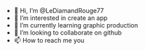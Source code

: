 - 👋 Hi, I’m @LeDiamandRouge77
- 👀 I’m interested in create an app
- 🌱 I’m currently learning graphic production
- 💞️ I’m looking to collaborate on github
- 📫 How to reach me you

<!---
LeDiamandRouge77/LeDiamandRouge77 is a ✨ special ✨ repository because its `README.md` (this file) appears on your GitHub profile.
You can click the Preview link to take a look at your changes.
--->
